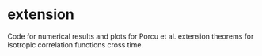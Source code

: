 # extension
Code for numerical results and plots for Porcu et al. extension theorems for isotropic correlation functions cross time.
